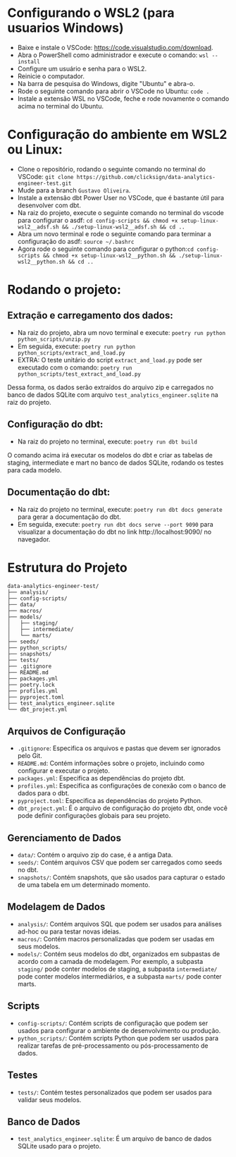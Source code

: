 # Configurando o WSL2 (para usuarios Windows)
- Baixe e instale o VSCode: https://code.visualstudio.com/download.
- Abra o PowerShell como administrador e execute o comando: `wsl --install`
- Configure um usuário e senha para o WSL2.
- Reinicie o computador.
- Na barra de pesquisa do Windows, digite "Ubuntu" e abra-o.
- Rode o seguinte comando para abrir o VSCode no Ubuntu: `code .`
- Instale a extensão WSL no VSCode, feche e rode novamente o comando acima no terminal do Ubuntu.

# Configuração do ambiente em WSL2 ou Linux:
- Clone o repositório, rodando o seguinte comando no terminal do VSCode: `git clone https://github.com/clicksign/data-analytics-engineer-test.git`
- Mude para a branch `Gustavo Oliveira`.
- Instale a extensão dbt Power User no VSCode, que é bastante útil para desenvolver com dbt.
- Na raiz do projeto, execute o seguinte comando no terminal do vscode para configurar o asdf: `cd config-scripts && chmod +x setup-linux-wsl2__adsf.sh && ./setup-linux-wsl2__adsf.sh && cd ..`
- Abra um novo terminal e rode o seguinte comando para terminar a configuração do asdf: `source ~/.bashrc`
- Agora rode o seguinte comando para configurar o python:`cd config-scripts && chmod +x setup-linux-wsl2__python.sh && ./setup-linux-wsl2__python.sh && cd ..`

# Rodando o projeto:
## Extração e carregamento dos dados:
- Na raiz do projeto, abra um novo terminal e execute: `poetry run python python_scripts/unzip.py`
- Em seguida, execute: `poetry run python python_scripts/extract_and_load.py`
- EXTRA: O teste unitário do script `extract_and_load.py` pode ser executado com o comando: `poetry run python_scripts/test_extract_and_load.py`

Dessa forma, os dados serão extraídos do arquivo zip e carregados no banco de dados SQLite com arquivo `test_analytics_engineer.sqlite` na raiz do projeto.

## Configuração do dbt:
- Na raiz do projeto no terminal, execute: `poetry run dbt build`

O comando acima irá executar os modelos do dbt e criar as tabelas de staging, intermediate e mart no banco de dados SQLite, rodando os testes para cada modelo.

## Documentação do dbt:
- Na raiz do projeto no terminal, execute: `poetry run dbt docs generate` para gerar a documentação do dbt.
- Em seguida, execute: `poetry run dbt docs serve --port 9090` para visualizar a documentação do dbt no link http://localhost:9090/ no navegador.

# Estrutura do Projeto

```
data-analytics-engineer-test/
├── analysis/
├── config-scripts/
├── data/
├── macros/
├── models/
│   ├── staging/
│   ├── intermediate/
│   └── marts/
├── seeds/
├── python_scripts/
├── snapshots/
├── tests/
├── .gitignore
├── README.md
├── packages.yml
├── poetry.lock
├── profiles.yml
├── pyproject.toml
├── test_analytics_engineer.sqlite
└── dbt_project.yml
```

## Arquivos de Configuração

- `.gitignore`: Especifica os arquivos e pastas que devem ser ignorados pelo Git.
- `README.md`: Contém informações sobre o projeto, incluindo como configurar e executar o projeto.
- `packages.yml`: Especifica as dependências do projeto dbt.
- `profiles.yml`: Especifica as configurações de conexão com o banco de dados para o dbt.
- `pyproject.toml`: Especifica as dependências do projeto Python.
- `dbt_project.yml`: É o arquivo de configuração do projeto dbt, onde você pode definir configurações globais para seu projeto.

## Gerenciamento de Dados

- `data/`: Contém o arquivo zip do case, é a antiga Data.
- `seeds/`: Contém arquivos CSV que podem ser carregados como seeds no dbt.
- `snapshots/`: Contém snapshots, que são usados para capturar o estado de uma tabela em um determinado momento.

## Modelagem de Dados

- `analysis/`: Contém arquivos SQL que podem ser usados para análises ad-hoc ou para testar novas ideias.
- `macros/`: Contém macros personalizadas que podem ser usadas em seus modelos.
- `models/`: Contém seus modelos do dbt, organizados em subpastas de acordo com a camada de modelagem. Por exemplo, a subpasta `staging/` pode conter modelos de staging, a subpasta `intermediate/` pode conter modelos intermediários, e a subpasta `marts/` pode conter marts.

## Scripts

- `config-scripts/`: Contém scripts de configuração que podem ser usados para configurar o ambiente de desenvolvimento ou produção.
- `python_scripts/`: Contém scripts Python que podem ser usados para realizar tarefas de pré-processamento ou pós-processamento de dados.

## Testes

- `tests/`: Contém testes personalizados que podem ser usados para validar seus modelos.

## Banco de Dados

- `test_analytics_engineer.sqlite`: É um arquivo de banco de dados SQLite usado para o projeto.
